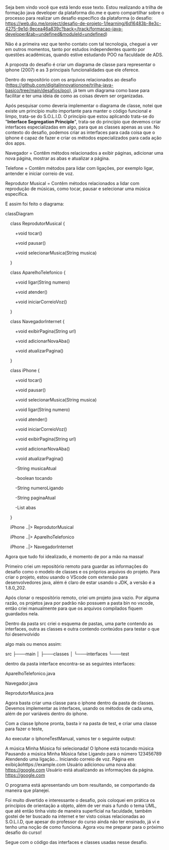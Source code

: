 
Seja bem vindo você que está lendo esse texto. Estou realizando a trilha de formação java developer da plataforma dio.me e quero compartilhar sobre o processo para realizar um desafio específico da plataforma (o desafio: https://web.dio.me/project/desafio-de-projeto-1/learning/6d16483b-8e3c-4275-9e1d-9ecea46a839c?back=/track/formacao-java-developer&tab=undefined&moduleId=undefined)

Não é a primeira vez que tenho contato com tal tecnologia, cheguei a ver em outros momentos, tanto por estudos independentes quanto por questões acadêmicas, quando estive estudando POO na faculdade de ADS. 

A proposta do desafio é criar um diagrama de classe para representar o iphone (2007) e as 3 principais funcionalidades que ele oferece.

Dentro do repositório com os arquivos relacionados ao desafio (https://github.com/digitalinnovationone/trilha-java-basico/tree/main/desafios/poo), já tem um diagrama como base para facilitar e ter uma ideia de como as coisas devem ser organizadas. 

Após pesquisar como deveria implementar o diagrama de classe, notei que existe um princípio muito importante para manter o código funcional e limpo, trata-se do S.O.L.I.D. O princípio que estou aplicando trata-se do "**Interface Segregation Principle**", trata-se do princípio que devemos criar interfaces especializadas em algo, para que as classes apenas as use. No contexto do desafio, podemos criar as interfaces para cada coisa que o iphone é capaz de fazer e criar os métodos especializados para cada ação dos apps.

Navegador = Contêm métodos relacionados a exibir páginas, adicionar uma nova página, mostrar as abas e atualizar a página.

Telefone = Contêm métodos para lidar com ligações, por exemplo ligar, antender e iniciar correio de voz.

Reprodutor Musical = Contêm métodos relacionados a lidar com reprodução de músicas, como tocar, pausar e selecionar uma música específica.


E assim foi feito o diagrama:


classDiagram

    class ReprodutorMusical {

        +void tocar()

        +void pausar()

        +void selecionarMusica(String musica)


    }

  

    class AparelhoTelefonico {

        +void ligar(String numero)

        +void atender()

        +void iniciarCorreioVoz()


    }

  

    class NavegadorInternet {

        +void exibirPagina(String url)

        +void adicionarNovaAba()

        +void atualizarPagina()


    }

  

    class iPhone {

        +void tocar()

        +void pausar()

        +void selecionarMusica(String musica)

        +void ligar(String numero)

        +void atender()

        +void iniciarCorreioVoz()

        +void exibirPagina(String url)

        +void adicionarNovaAba()

        +void atualizarPagina()

        -String musicaAtual

        -boolean tocando

        -String numeroLigando

        -String paginaAtual

        -List<String> abas

    }

  

    iPhone ..|> ReprodutorMusical

    iPhone ..|> AparelhoTelefonico

    iPhone ..|> NavegadorInternet


Agora que tudo foi idealizado, é momento de por a mão na massa!

Primeiro criei um repositório remoto para guardar as informações do desafio como o modelo de classes e os próprios arquivos do projeto. Para criar o projeto, estou usando o VScode com extensão para desenvolvedores java, além é claro de estar usando o JDK, a versão é a 1.8.0_202.

Após clonar o respositório remoto, criei um projeto java vazio. Por alguma razão, os projetos java por padrão não possuem a pasta bin no vscode, então criei manualmente para que os arquivos compilados fiquem guardados nela. 

Dentro da pasta src criei o esquema de pastas, uma parte contendo as interfaces, outra as classes e outra contendo conteúdos para testar o que foi desenvolvido

algo mais ou menos assim:

src
    ├───main
    │   ├───classes
    │   └───interfaces
    └───test

dentro da pasta interface encontra-se as seguintes interfaces:


AparelhoTelefonico.java

Navegador.java

ReprodutorMusica.java

Agora basta criar uma classe para o iphone dentro da pasta de classes. Devemos implementar as interfaces, usando os métodos de cada uma, além de por variáveis dentro do iphone. 

Com a classe Iphone pronta, basta ir na pasta de test, e criar uma classe para fazer o teste,

Ao executar o IphoneTestManual, vamos ter o seguinte output:

A música Minha Música foi selecionada!
O Iphone está tocando música
Pausando a música Minha Música
false
Ligando para o número 123456789
Atendendo uma ligação...
Iniciando correio de voz.
Página em exibiçãohttps://example.com
Usuário adicionou uma nova aba: https://google.com
Usuário está atualizando as informações da página.
https://google.com

O programa está apresentando um bom resultando, se comportando da maneira que planejei.

Foi muito divertido e interessante o desafio, pois coloquei em prática os princípios de orientação a objeto, além de ver mais a fundo o tema UML, que até então tinha visto de maneira superficial na faculdade, também gostei de ter buscado na internet e ter visto coisas relacionadas ao S.O.L.I.D, que apesar do professor do curso ainda não ter ensinado, já vi e tenho uma noção de como funciona. Agora vou me preparar para o próximo desafio do curso!


Segue com o código das interfaces e classes usadas nesse desafio.

